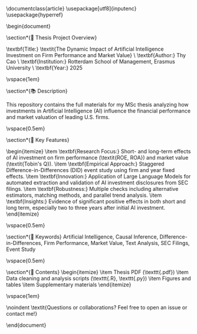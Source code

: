 \documentclass{article}
\usepackage[utf8]{inputenc}
\usepackage{hyperref}

\begin{document}

\section*{🚀 Thesis Project Overview}

\textbf{Title:} \textit{The Dynamic Impact of Artificial Intelligence Investment on Firm Performance and Market Value} \\
\textbf{Author:} Thy Cao \\
\textbf{Institution:} Rotterdam School of Management, Erasmus University \\
\textbf{Year:} 2025

\vspace{1em}

\section*{📚 Description}

This repository contains the full materials for my MSc thesis analyzing how investments in Artificial Intelligence (AI) influence the financial performance and market valuation of leading U.S. firms.

\vspace{0.5em}

\section*{🤖 Key Features}

\begin{itemize}
    \item \textbf{Research Focus:} Short- and long-term effects of AI investment on firm performance (\textit{ROE, ROA}) and market value (\textit{Tobin's Q}).
    \item \textbf{Empirical Approach:} Staggered Difference-in-Differences (DID) event study using firm and year fixed effects.
    \item \textbf{Innovation:} Application of Large Language Models for automated extraction and validation of AI investment disclosures from SEC filings.
    \item \textbf{Robustness:} Multiple checks including alternative estimators, matching methods, and parallel trend analysis.
    \item \textbf{Insights:} Evidence of significant positive effects in both short and long term, especially two to three years after initial AI investment.
\end{itemize}

\vspace{0.5em}

\section*{🔑 Keywords}
Artificial Intelligence, Causal Inference, Difference-in-Differences, Firm Performance, Market Value, Text Analysis, SEC Filings, Event Study

\vspace{0.5em}

\section*{📂 Contents}
\begin{itemize}
    \item Thesis PDF (\texttt{.pdf})
    \item Data cleaning and analysis scripts (\texttt{.R}, \texttt{.py})
    \item Figures and tables
    \item Supplementary materials
\end{itemize}

\vspace{1em}

\noindent
\textit{Questions or collaborations? Feel free to open an issue or contact me!}

\end{document}
